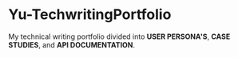 # Yu-TechwritingPortfolio

My technical writing portfolio divided into **USER PERSONA'S**, **CASE STUDIES**, and **API DOCUMENTATION**. 
